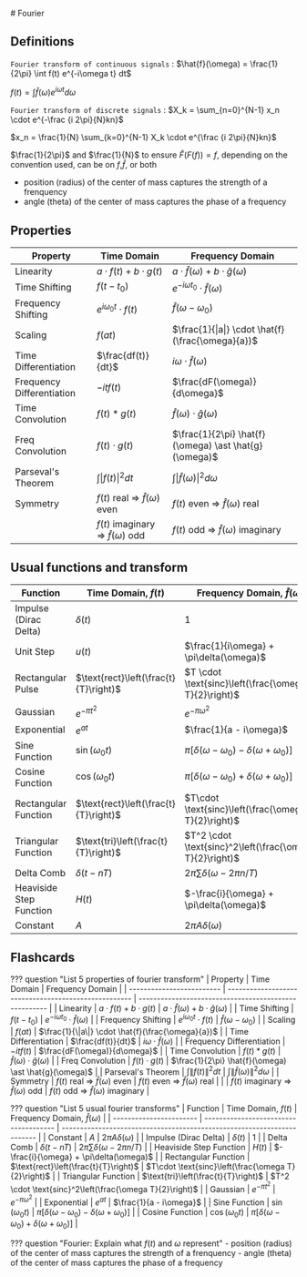 # Fourier

## Definitions

`Fourier transform of continuous signals`
: $\hat{f}(\omega) = \frac{1}{2\pi} \int f(t) e^{-i\omega t} dt$

$f(t) = \int \hat{f}(\omega) e^{i\omega t} d\omega$

`Fourier transform of discrete signals`
: $X_k = \sum_{n=0}^{N-1} x_n \cdot e^{-\frac {i 2\pi}{N}kn}$

$x_n = \frac{1}{N} \sum_{k=0}^{N-1} X_k \cdot e^{\frac {i 2\pi}{N}kn}$

$\frac{1}{2\pi}$ and $\frac{1}{N}$ to ensure $\hat{F}(F(f)) = f$, depending on the convention used, can be on $f$,$\hat{f}$, or both

- position (radius) of the center of mass captures the strength of a frenquency
- angle (theta) of the center of mass captures the phase of a frequency

## Properties

| Property                  | Time Domain                                          | Frequency Domain                                      |
| ------------------------- | ---------------------------------------------------- | ----------------------------------------------------- |
| Linearity                 | $a \cdot f(t) + b \cdot g(t)$                        | $a \cdot \hat{f}(\omega) + b \cdot \hat{g}(\omega)$   |
| Time Shifting             | $f(t - t_0)$                                         | $e^{-i\omega t_0} \cdot \hat{f}(\omega)$              |
| Frequency Shifting        | $e^{i\omega_0 t} \cdot f(t)$                         | $\hat{f}(\omega - \omega_0)$                          |
| Scaling                   | $f(at)$                                              | $\frac{1}{\|a\|} \cdot \hat{f}(\frac{\omega}{a})$     |
| Time Differentiation      | $\frac{df(t)}{dt}$                                   | $i\omega \cdot \hat{f}(\omega)$                       |
| Frequency Differentiation | $-itf(t)$                                            | $\frac{dF(\omega)}{d\omega}$                          |
| Time Convolution          | $f(t) \ast g(t)$                                     | $\hat{f}(\omega) \cdot \hat{g}(\omega)$               |
| Freq Convolution          | $f(t) \cdot g(t)$                                    | $\frac{1}{2\pi} \hat{f}(\omega) \ast \hat{g}(\omega)$ |
| Parseval's Theorem        | $\int \|f(t)\|^2 dt$                                 | $\int \| \hat{f}(\omega) \|^2 d\omega$                |
| Symmetry                  | $f(t)$ real $\Rightarrow$ $\hat{f}(\omega)$ even     | $f(t)$ even $\Rightarrow$ $\hat{f}(\omega)$ real      |
|                           | $f(t)$ imaginary $\Rightarrow$ $\hat{f}(\omega)$ odd | $f(t)$ odd $\Rightarrow$ $\hat{f}(\omega)$ imaginary  |

## Usual functions and transform

| Function                | Time Domain, $f(t)$                   | Frequency Domain, $\hat{f}(\omega)$                                     |
| ----------------------- | ------------------------------------- | ----------------------------------------------------------------------- |
| Impulse (Dirac Delta)   | $\delta(t)$                           | $1$                                                                     |
| Unit Step               | $u(t)$                                | $\frac{1}{i\omega} + \pi\delta(\omega)$                                 |
| Rectangular Pulse       | $\text{rect}\left(\frac{t}{T}\right)$ | $T \cdot \text{sinc}\left(\frac{\omega T}{2}\right)$                    |
| Gaussian                | $e^{-\pi t^2}$                        | $e^{-\pi\omega^2}$                                                      |
| Exponential             | $e^{at}$                              | $\frac{1}{a - i\omega}$                                                 |
| Sine Function           | $\sin(\omega_0t)$                     | $\pi\left[\delta(\omega - \omega_0) - \delta(\omega + \omega_0)\right]$ |
| Cosine Function         | $\cos(\omega_0t)$                     | $\pi\left[\delta(\omega - \omega_0) + \delta(\omega + \omega_0)\right]$ |
| Rectangular Function    | $\text{rect}\left(\frac{t}{T}\right)$ | $T\cdot \text{sinc}\left(\frac{\omega T}{2}\right)$                     |
| Triangular Function     | $\text{tri}\left(\frac{t}{T}\right)$  | $T^2 \cdot \text{sinc}^2\left(\frac{\omega T}{2}\right)$                |
| Delta Comb              | $\delta(t - nT)$                      | $2\pi\sum{\delta(\omega - 2\pi n/T)}$                                   |
| Heaviside Step Function | $H(t)$                                | $-\frac{i}{\omega} + \pi\delta(\omega)$                                 |
| Constant                | $A$                                   | $2\pi A\delta(\omega)$                                                  |

## Flashcards

??? question "List 5 properties of fourier transform"
    | Property                  | Time Domain                                          | Frequency Domain                                      |
    | ------------------------- | ---------------------------------------------------- | ----------------------------------------------------- |
    | Linearity                 | $a \cdot f(t) + b \cdot g(t)$                        | $a \cdot \hat{f}(\omega) + b \cdot \hat{g}(\omega)$   |
    | Time Shifting             | $f(t - t_0)$                                         | $e^{-i\omega t_0} \cdot \hat{f}(\omega)$              |
    | Frequency Shifting        | $e^{i\omega_0 t} \cdot f(t)$                         | $\hat{f}(\omega - \omega_0)$                          |
    | Scaling                   | $f(at)$                                              | $\frac{1}{\|a\|} \cdot \hat{f}(\frac{\omega}{a})$     |
    | Time Differentiation      | $\frac{df(t)}{dt}$                                   | $i\omega \cdot \hat{f}(\omega)$                       |
    | Frequency Differentiation | $-itf(t)$                                            | $\frac{dF(\omega)}{d\omega}$                          |
    | Time Convolution          | $f(t) \ast g(t)$                                     | $\hat{f}(\omega) \cdot \hat{g}(\omega)$               |
    | Freq Convolution          | $f(t) \cdot g(t)$                                    | $\frac{1}{2\pi} \hat{f}(\omega) \ast \hat{g}(\omega)$ |
    | Parseval's Theorem        | $\int \|f(t)\|^2 dt$                                 | $\int \| \hat{f}(\omega) \|^2 d\omega$                |
    | Symmetry                  | $f(t)$ real $\Rightarrow$ $\hat{f}(\omega)$ even     | $f(t)$ even $\Rightarrow$ $\hat{f}(\omega)$ real      |
    |                           | $f(t)$ imaginary $\Rightarrow$ $\hat{f}(\omega)$ odd | $f(t)$ odd $\Rightarrow$ $\hat{f}(\omega)$ imaginary  |

??? question "List 5 usual fourier transforms"
    | Function                | Time Domain, $f(t)$                   | Frequency Domain, $\hat{f}(\omega)$                                     |
    | ----------------------- | ------------------------------------- | ----------------------------------------------------------------------- |
    | Constant                | $A$                                   | $2\pi A\delta(\omega)$                                                  |
    | Impulse (Dirac Delta)   | $\delta(t)$                           | $1$                                                                     |
    | Delta Comb              | $\delta(t - nT)$                      | $2\pi\sum{\delta(\omega - 2\pi n/T)}$                                   |
    | Heaviside Step Function | $H(t)$                                | $-\frac{i}{\omega} + \pi\delta(\omega)$                                 |
    | Rectangular Function    | $\text{rect}\left(\frac{t}{T}\right)$ | $T\cdot \text{sinc}\left(\frac{\omega T}{2}\right)$                     |
    | Triangular Function     | $\text{tri}\left(\frac{t}{T}\right)$  | $T^2 \cdot \text{sinc}^2\left(\frac{\omega T}{2}\right)$                |
    | Gaussian                | $e^{-\pi t^2}$                        | $e^{-\pi\omega^2}$                                                      |
    | Exponential             | $e^{at}$                              | $\frac{1}{a - i\omega}$                                                 |
    | Sine Function           | $\sin(\omega_0t)$                     | $\pi\left[\delta(\omega - \omega_0) - \delta(\omega + \omega_0)\right]$ |
    | Cosine Function         | $\cos(\omega_0t)$                     | $\pi\left[\delta(\omega - \omega_0) + \delta(\omega + \omega_0)\right]$ |

??? question "Fourier: Explain what $f(t)$ and $\omega$ represent"
    - position (radius) of the center of mass captures the strength of a frenquency
    - angle (theta) of the center of mass captures the phase of a frequency